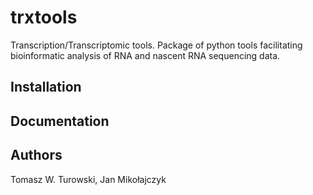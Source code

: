 trxtools
======

Transcription/Transcriptomic tools. Package of python tools facilitating bioinformatic analysis of RNA and nascent RNA sequencing data.

Installation
------------


Documentation
-------------


Authors
-------
Tomasz W. Turowski, Jan Mikołajczyk
